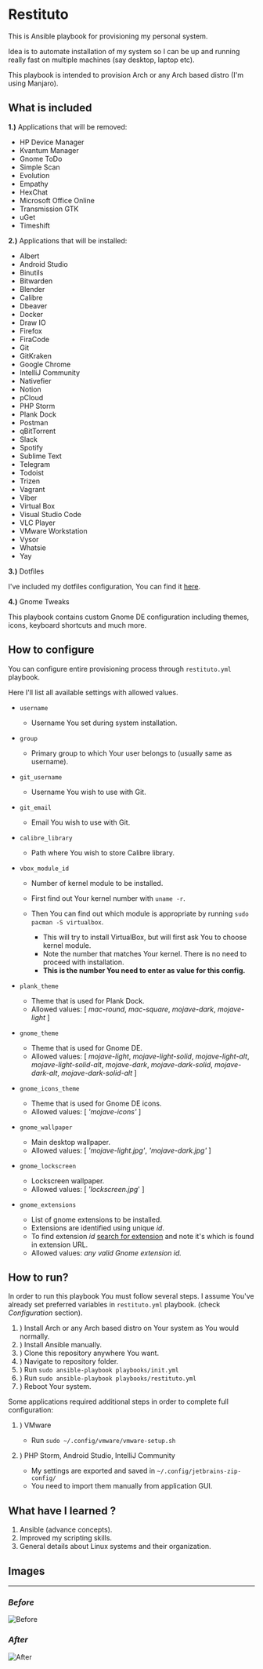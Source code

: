 # Restituto

This is Ansible playbook for provisioning my personal system.

Idea is to automate installation of my system so I can be up and running really fast on multiple machines (say desktop, laptop etc).

This playbook is intended to provision Arch or any Arch based distro (I'm using Manjaro).

## What is included

**1.)**
Applications that will be removed:

- HP Device Manager
- Kvantum Manager
- Gnome ToDo
- Simple Scan
- Evolution
- Empathy
- HexChat
- Microsoft Office Online
- Transmission GTK
- uGet
- Timeshift

**2.)**
Applications that will be installed:

- Albert
- Android Studio
- Binutils
- Bitwarden
- Blender
- Calibre
- Dbeaver
- Docker
- Draw IO
- Firefox
- FiraCode
- Git
- GitKraken
- Google Chrome
- IntelliJ Community
- Nativefier
- Notion
- pCloud
- PHP Storm
- Plank Dock
- Postman
- qBitTorrent
- Slack
- Spotify
- Sublime Text
- Telegram
- Todoist
- Trizen
- Vagrant
- Viber
- Virtual Box
- Visual Studio Code
- VLC Player
- VMware Workstation
- Vysor
- Whatsie
- Yay

**3.)**
Dotfiles

I've included my dotfiles configuration, You can find it [here](https://github.com/aleksa-sukovic/dotfiles).

**4.)**
Gnome Tweaks

This playbook contains custom Gnome DE configuration including themes, icons, keyboard shortcuts and much more.

## How to configure

You can configure entire provisioning process through `restituto.yml` playbook.

Here I'll list all available settings with allowed values.

  - `username`

    - Username You set during system installation.

  - `group`

    - Primary group to which Your user belongs to (usually same as username).

  - `git_username`

    - Username You wish to use with Git.

  - `git_email`

    - Email You wish to use with Git.

  - `calibre_library`

    - Path where You wish to store Calibre library.

  - `vbox_module_id`

    - Number of kernel module to be installed.
    - First find out Your kernel number with `uname -r`.
    - Then You can find out which module is appropriate by running `sudo pacman -S virtualbox`.

      - This will try to install VirtualBox, but will first ask You to choose kernel module.
      - Note the number that matches Your kernel. There is no need to proceed with installation.
      - **This is the number You need to enter as value for this config.**

  - `plank_theme`

    - Theme that is used for Plank Dock.
    - Allowed values: [ *mac-round*, *mac-square*, *mojave-dark*, *mojave-light* ]

  - `gnome_theme`

    - Theme that is used for Gnome DE.
    - Allowed values: [ *mojave-light*, *mojave-light-solid*, *mojave-light-alt*, *mojave-light-solid-alt*, *mojave-dark*, *mojave-dark-solid*, *mojave-dark-alt*, *mojave-dark-solid-alt* ]

  - `gnome_icons_theme`

    - Theme that is used for Gnome DE icons.
    - Allowed values: [ *'mojave-icons'* ]

  - `gnome_wallpaper`

    - Main desktop wallpaper.
    - Allowed values: [ *'mojave-light.jpg'*, *'mojave-dark.jpg'* ]

  - `gnome_lockscreen`

    - Lockscreen wallpaper.
    - Allowed values: [ *'lockscreen.jpg*' ]

  - `gnome_extensions`

    - List of gnome extensions to be installed.
    - Extensions are identified using unique *id*.
    - To find extension *id* [search for extension](https://github.com/aleksa-sukovic/dotfiles) and note it's which is found in extension URL.
    - Allowed values: *any valid Gnome extension id.*

## How to run?

In order to run this playbook You must follow several steps. I assume You've already set preferred variables in `restituto.yml` playbook. (check *Configuration* section).

1. ) Install Arch or any Arch based distro on Your system as You would normally.
2. ) Install Ansible manually.
3. ) Clone this repository anywhere You want.
4. ) Navigate to repository folder.
5. ) Run `sudo ansible-playbook playbooks/init.yml`
6. ) Run `sudo ansible-playbook playbooks/restituto.yml`
7. ) Reboot Your system.

Some applications required additional steps in order to complete full configuration:

1. ) VMware

   - Run `sudo ~/.config/vmware/vmware-setup.sh`

2. ) PHP Storm, Android Studio, IntelliJ Community

   - My settings are exported and saved in `~/.config/jetbrains-zip-config/`
   - You need to import them manually from application GUI.

## What have I learned ?
1. Ansible (advance concepts).
2. Improved my scripting skills.
3. General details about Linux systems and their organization.

## Images

- - -

### *Before*
![Before](https://api.pcloud.com/getpubthumb?code=XZDlfa7ZlQCKgCLEN4pgFdoE2AuMCLEoqrHy&linkpassword=undefined&size=1257x914&crop=0&type=auto)

### *After*
![After](https://api.pcloud.com/getpubthumb?code=XZ6wfa7ZuxwBmRyzAX0dbpceTc7RozFpUeYV&linkpassword=undefined&size=1233x845&crop=0&type=auto)

